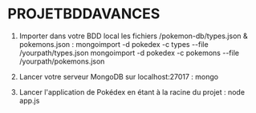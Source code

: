 ﻿# PROJETBDDAVANCES

1) Importer dans votre BDD local les fichiers /pokemon-db/types.json & pokemons.json :
mongoimport -d pokedex -c types --file /yourpath/types.json
mongoimport -d pokedex -c pokemons --file /yourpath/pokemons.json

2) Lancer votre serveur MongoDB sur localhost:27017 :
mongo 

3) Lancer l'application de Pokédex en étant à la racine du projet :
node app.js
